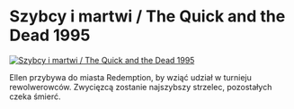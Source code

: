 Szybcy i martwi / The Quick and the Dead 1995 
=============
[![Szybcy i martwi / The Quick and the Dead 1995 ](http://vidos.pl/images/player.gif)](http://vidos.pl/szybcy-i-martwi-the-quick-and-the-dead-1995)

 Ellen przybywa do miasta Redemption, by wziąć udział w turnieju rewolwerowców. Zwycięzcą zostanie najszybszy strzelec, pozostałych czeka śmierć.
